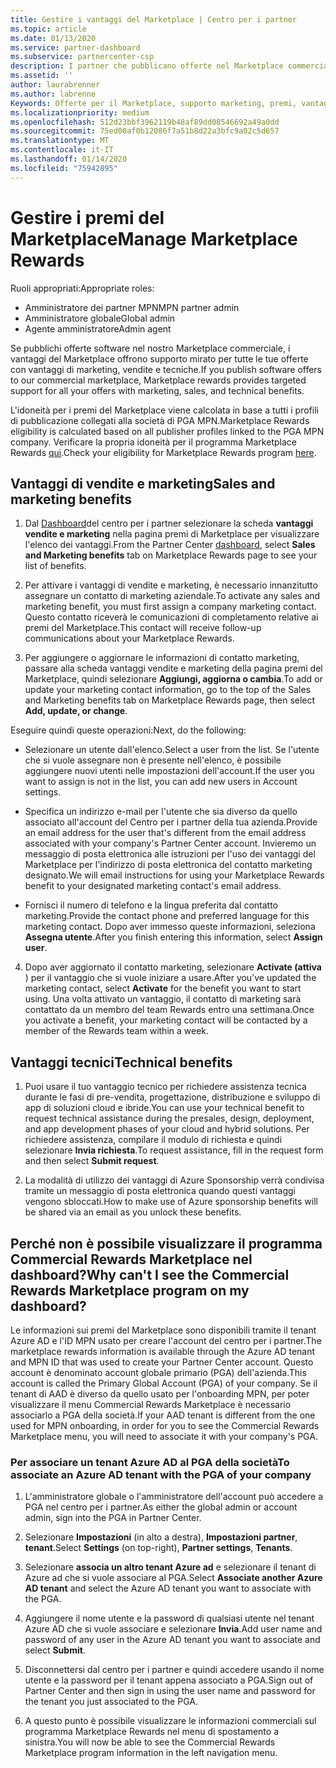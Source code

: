 ```yaml
---
title: Gestire i vantaggi del Marketplace | Centro per i partner
ms.topic: article
ms.date: 01/13/2020
ms.service: partner-dashboard
ms.subservice: partnercenter-csp
description: I partner che pubblicano offerte nel Marketplace commerciale sono idonei per i vantaggi che offrono supporto marketing.
ms.assetid: ''
author: laurabrenner
ms.author: labrenne
Keywords: Offerte per il Marketplace, supporto marketing, premi, vantaggi per gli editori
ms.localizationpriority: medium
ms.openlocfilehash: 512d23bbf3962119b48af89dd08546692a49a0dd
ms.sourcegitcommit: 75ed00af0b12086f7a51b8d22a3bfc9a02c5d657
ms.translationtype: MT
ms.contentlocale: it-IT
ms.lasthandoff: 01/14/2020
ms.locfileid: "75942895"
---
```

# <a name="manage-marketplace-rewards"></a><span data-ttu-id="e2a3a-104">Gestire i premi del Marketplace</span><span class="sxs-lookup"><span data-stu-id="e2a3a-104">Manage Marketplace Rewards</span></span>

<span data-ttu-id="e2a3a-105">Ruoli appropriati:</span><span class="sxs-lookup"><span data-stu-id="e2a3a-105">Appropriate roles:</span></span>

- <span data-ttu-id="e2a3a-106">Amministratore dei partner MPN</span><span class="sxs-lookup"><span data-stu-id="e2a3a-106">MPN partner admin</span></span>
- <span data-ttu-id="e2a3a-107">Amministratore globale</span><span class="sxs-lookup"><span data-stu-id="e2a3a-107">Global admin</span></span>
- <span data-ttu-id="e2a3a-108">Agente amministratore</span><span class="sxs-lookup"><span data-stu-id="e2a3a-108">Admin agent</span></span>

<span data-ttu-id="e2a3a-109">Se pubblichi offerte software nel nostro Marketplace commerciale, i vantaggi del Marketplace offrono supporto mirato per tutte le tue offerte con vantaggi di marketing, vendite e tecniche.</span><span class="sxs-lookup"><span data-stu-id="e2a3a-109">If you  publish software offers to our commercial marketplace, Marketplace rewards provides targeted support for all your offers with marketing, sales, and technical benefits.</span></span> 

<span data-ttu-id="e2a3a-110">L'idoneità per i premi del Marketplace viene calcolata in base a tutti i profili di pubblicazione collegati alla società di PGA MPN.</span><span class="sxs-lookup"><span data-stu-id="e2a3a-110">Marketplace Rewards eligibility is calculated based on all publisher profiles linked to the PGA MPN company.</span></span> <span data-ttu-id="e2a3a-111">Verificare la propria idoneità per il programma Marketplace Rewards [qui](https://partner.microsoft.com/dashboard/mpn/program/commercialmarketplace).</span><span class="sxs-lookup"><span data-stu-id="e2a3a-111">Check your eligibility for Marketplace Rewards program [here](https://partner.microsoft.com/dashboard/mpn/program/commercialmarketplace).</span></span> 


## <a name="sales-and-marketing-benefits"></a><span data-ttu-id="e2a3a-112">Vantaggi di vendite e marketing</span><span class="sxs-lookup"><span data-stu-id="e2a3a-112">Sales and marketing benefits</span></span>

1. <span data-ttu-id="e2a3a-113">Dal [Dashboard](https://partner.microsoft.com/dashboard)del centro per i partner selezionare la scheda **vantaggi vendite e marketing** nella pagina premi di Marketplace per visualizzare l'elenco dei vantaggi.</span><span class="sxs-lookup"><span data-stu-id="e2a3a-113">From the Partner Center [dashboard](https://partner.microsoft.com/dashboard), select **Sales and Marketing benefits** tab on Marketplace Rewards page to see your list of benefits.</span></span> 

2. <span data-ttu-id="e2a3a-114">Per attivare i vantaggi di vendite e marketing, è necessario innanzitutto assegnare un contatto di marketing aziendale.</span><span class="sxs-lookup"><span data-stu-id="e2a3a-114">To activate any sales and marketing benefit, you must first assign a company marketing contact.</span></span> <span data-ttu-id="e2a3a-115">Questo contatto riceverà le comunicazioni di completamento relative ai premi del Marketplace.</span><span class="sxs-lookup"><span data-stu-id="e2a3a-115">This contact will receive follow-up communications about your Marketplace Rewards.</span></span>

3. <span data-ttu-id="e2a3a-116">Per aggiungere o aggiornare le informazioni di contatto marketing, passare alla scheda vantaggi vendite e marketing della pagina premi del Marketplace, quindi selezionare **Aggiungi, aggiorna o cambia**.</span><span class="sxs-lookup"><span data-stu-id="e2a3a-116">To add or update your marketing contact information, go to the top of the Sales and Marketing benefits tab on Marketplace Rewards page, then select **Add, update, or change**.</span></span> 

<span data-ttu-id="e2a3a-117">Eseguire quindi queste operazioni:</span><span class="sxs-lookup"><span data-stu-id="e2a3a-117">Next, do the following:</span></span>

  - <span data-ttu-id="e2a3a-118">Selezionare un utente dall'elenco.</span><span class="sxs-lookup"><span data-stu-id="e2a3a-118">Select a user from the list.</span></span> <span data-ttu-id="e2a3a-119">Se l'utente che si vuole assegnare non è presente nell'elenco, è possibile aggiungere nuovi utenti nelle impostazioni dell'account.</span><span class="sxs-lookup"><span data-stu-id="e2a3a-119">If the user you want to assign is not in the list, you can add new users in Account settings.</span></span>

  - <span data-ttu-id="e2a3a-120">Specifica un indirizzo e-mail per l'utente che sia diverso da quello associato all'account del Centro per i partner della tua azienda.</span><span class="sxs-lookup"><span data-stu-id="e2a3a-120">Provide an email address for the user that's different from the email address associated with your company's Partner Center account.</span></span> <span data-ttu-id="e2a3a-121">Invieremo un messaggio di posta elettronica alle istruzioni per l'uso dei vantaggi del Marketplace per l'indirizzo di posta elettronica del contatto marketing designato.</span><span class="sxs-lookup"><span data-stu-id="e2a3a-121">We will email instructions for using your Marketplace Rewards benefit to your designated marketing contact's email address.</span></span>

  - <span data-ttu-id="e2a3a-122">Fornisci il numero di telefono e la lingua preferita dal contatto marketing.</span><span class="sxs-lookup"><span data-stu-id="e2a3a-122">Provide the contact phone and preferred language for this marketing contact.</span></span> <span data-ttu-id="e2a3a-123">Dopo aver immesso queste informazioni, seleziona **Assegna utente**.</span><span class="sxs-lookup"><span data-stu-id="e2a3a-123">After you finish entering this information, select **Assign user**.</span></span>

4. <span data-ttu-id="e2a3a-124">Dopo aver aggiornato il contatto marketing, selezionare **Activate (attiva** ) per il vantaggio che si vuole iniziare a usare.</span><span class="sxs-lookup"><span data-stu-id="e2a3a-124">After you’ve updated the marketing contact, select **Activate** for the benefit you want to start using.</span></span> <span data-ttu-id="e2a3a-125">Una volta attivato un vantaggio, il contatto di marketing sarà contattato da un membro del team Rewards entro una settimana.</span><span class="sxs-lookup"><span data-stu-id="e2a3a-125">Once you activate a benefit, your marketing contact will be contacted by a member of the Rewards team within a week.</span></span>

## <a name="technical-benefits"></a><span data-ttu-id="e2a3a-126">Vantaggi tecnici</span><span class="sxs-lookup"><span data-stu-id="e2a3a-126">Technical benefits</span></span>

1. <span data-ttu-id="e2a3a-127">Puoi usare il tuo vantaggio tecnico per richiedere assistenza tecnica durante le fasi di pre-vendita, progettazione, distribuzione e sviluppo di app di soluzioni cloud e ibride.</span><span class="sxs-lookup"><span data-stu-id="e2a3a-127">You can use your technical benefit to request technical assistance during the presales, design, deployment, and app development phases of your cloud and hybrid solutions.</span></span> <span data-ttu-id="e2a3a-128">Per richiedere assistenza, compilare il modulo di richiesta e quindi selezionare **Invia richiesta**.</span><span class="sxs-lookup"><span data-stu-id="e2a3a-128">To request assistance, fill in the request form and then select **Submit request**.</span></span>

2. <span data-ttu-id="e2a3a-129">La modalità di utilizzo dei vantaggi di Azure Sponsorship verrà condivisa tramite un messaggio di posta elettronica quando questi vantaggi vengono sbloccati.</span><span class="sxs-lookup"><span data-stu-id="e2a3a-129">How to make use of Azure sponsorship benefits will be shared via an email as you unlock these benefits.</span></span> 

## <a name="why-cant-i-see-the-commercial-rewards-marketplace-program-on-my-dashboard"></a><span data-ttu-id="e2a3a-130">Perché non è possibile visualizzare il programma Commercial Rewards Marketplace nel dashboard?</span><span class="sxs-lookup"><span data-stu-id="e2a3a-130">Why can't I see the Commercial Rewards Marketplace program on my dashboard?</span></span>

<span data-ttu-id="e2a3a-131">Le informazioni sui premi del Marketplace sono disponibili tramite il tenant Azure AD e l'ID MPN usato per creare l'account del centro per i partner.</span><span class="sxs-lookup"><span data-stu-id="e2a3a-131">The marketplace rewards information is available through the Azure AD tenant and MPN ID that was used to create your Partner Center account.</span></span> <span data-ttu-id="e2a3a-132">Questo account è denominato account globale primario (PGA) dell'azienda.</span><span class="sxs-lookup"><span data-stu-id="e2a3a-132">This account is called the Primary Global Account (PGA) of your company.</span></span> <span data-ttu-id="e2a3a-133">Se il tenant di AAD è diverso da quello usato per l'onboarding MPN, per poter visualizzare il menu Commercial Rewards Marketplace è necessario associarlo a PGA della società.</span><span class="sxs-lookup"><span data-stu-id="e2a3a-133">If your AAD tenant is different from the  one used for MPN onboarding, in order for you to see the Commercial Rewards Marketplace menu, you will need to associate it with your company's PGA.</span></span> 

### <a name="to-associate-an-azure-ad-tenant-with-the-pga-of-your-company"></a><span data-ttu-id="e2a3a-134">Per associare un tenant Azure AD al PGA della società</span><span class="sxs-lookup"><span data-stu-id="e2a3a-134">To associate an Azure AD tenant with the PGA of your company</span></span>

1. <span data-ttu-id="e2a3a-135">L'amministratore globale o l'amministratore dell'account può accedere a PGA nel centro per i partner.</span><span class="sxs-lookup"><span data-stu-id="e2a3a-135">As either the global admin or account admin, sign into the PGA in Partner Center.</span></span>

2. <span data-ttu-id="e2a3a-136">Selezionare **Impostazioni** (in alto a destra), **Impostazioni partner**, **tenant**.</span><span class="sxs-lookup"><span data-stu-id="e2a3a-136">Select **Settings** (on top-right), **Partner settings**, **Tenants**.</span></span> 

3. <span data-ttu-id="e2a3a-137">Selezionare **associa un altro tenant Azure ad** e selezionare il tenant di Azure ad che si vuole associare al PGA.</span><span class="sxs-lookup"><span data-stu-id="e2a3a-137">Select **Associate another Azure AD tenant** and select the Azure AD tenant you want to associate with the PGA.</span></span>

4. <span data-ttu-id="e2a3a-138">Aggiungere il nome utente e la password di qualsiasi utente nel tenant Azure AD che si vuole associare e selezionare **Invia**.</span><span class="sxs-lookup"><span data-stu-id="e2a3a-138">Add user name and password of any user in the Azure AD tenant you want to associate and select **Submit**.</span></span>

5. <span data-ttu-id="e2a3a-139">Disconnettersi dal centro per i partner e quindi accedere usando il nome utente e la password per il tenant appena associato a PGA.</span><span class="sxs-lookup"><span data-stu-id="e2a3a-139">Sign out of Partner Center and then sign in using the user name and password for the tenant you just associated to the PGA.</span></span>

6. <span data-ttu-id="e2a3a-140">A questo punto è possibile visualizzare le informazioni commerciali sul programma Marketplace Rewards nel menu di spostamento a sinistra.</span><span class="sxs-lookup"><span data-stu-id="e2a3a-140">You will now be able to see the Commercial Rewards Marketplace program information in the left navigation menu.</span></span>


